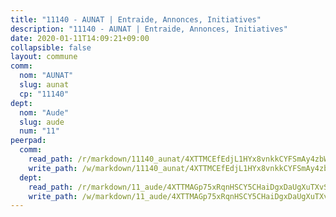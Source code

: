 ```yaml
---
title: "11140 - AUNAT | Entraide, Annonces, Initiatives"
description: "11140 - AUNAT | Entraide, Annonces, Initiatives"
date: 2020-01-11T14:09:21+09:00
collapsible: false
layout: commune
comm:
  nom: "AUNAT"
  slug: aunat
  cp: "11140"
dept:
  nom: "Aude"
  slug: aude
  num: "11"
peerpad:
  comm:
    read_path: /r/markdown/11140_aunat/4XTTMCEfEdjL1HYx8vnkkCYFSmAy4zbW38d17wzP94DbyJy1t
    write_path: /w/markdown/11140_aunat/4XTTMCEfEdjL1HYx8vnkkCYFSmAy4zbW38d17wzP94DbyJy1t-K3TgUmU8KUwGsCr9F4r2bHTEzCrSpZ91HeiYWHTDyxuCXuN7BQybVsjaRPQ95FpPw8HagDVpDg8gWHiDCWToLvJmRmHS82XnohjoW17pEhGTgbFfyJxAsJTjUJnJbeBEDyWCNSdx
  dept:
    read_path: /r/markdown/11_aude/4XTTMAGp75xRqnHSCY5CHaiDgxDaUgXuTXvSZDHnY1JdjJiUk
    write_path: /w/markdown/11_aude/4XTTMAGp75xRqnHSCY5CHaiDgxDaUgXuTXvSZDHnY1JdjJiUk-K3TgUenjCPDfs1W21bst2JvrPDW324QBfMvPid11puzXxXGQEeNw9p4QtfnUhSn4LYSwR6UDBQmdr3wFq2CDRGqNz2QynSm58zgCpz2PKP6Y24UTpxW22MudfeZ339ZPKnHm6XTr
---
```


